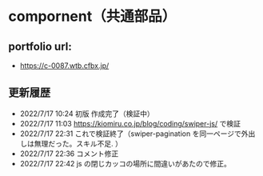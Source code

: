 # compornent（共通部品）

## portfolio url:

- https://c-0087.wtb.cfbx.jp/

## 更新履歴

- 2022/7/17 10:24 初版 作成完了（検証中）
- 2022/7/17 11:03 https://kiomiru.co.jp/blog/coding/swiper-js/ で検証
- 2022/7/17 22:31 これで検証終了（swiper-pagination を同一ページで外出しは無理だった。スキル不足.
  ）
- 2022/7/17 22:36 コメント修正
- 2022/7/17 22:42 js の閉じカッコの場所に間違いがあたので修正。
